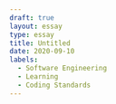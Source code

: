 ```yaml
---
draft: true
layout: essay
type: essay
title: Untitled
date: 2020-09-10
labels:
  - Software Engineering
  - Learning
  - Coding Standards
---
```

